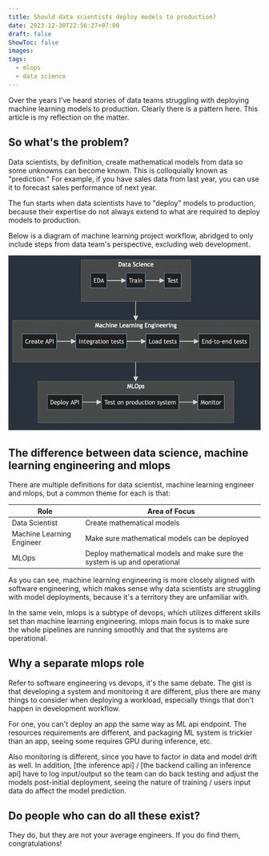 ```yaml
---
title: Should data scientists deploy models to production?
date: 2023-12-30T22:56:27+07:00
draft: false
ShowToc: false
images:
tags:
  - mlops
  - data science
---
```



Over the years I've heard stories of data teams struggling with deploying machine learning models to production. Clearly
there is a pattern here. This article is my reflection on the matter.

## So what's the problem?

Data scientists, by definition, create mathematical models from data so some unknowns can become known. This is
colloquially known as "prediction."  For example, if you have sales data from last year, you can use it to forecast
sales performance of next year.

The fun starts when data scientists have to "deploy" models to production, because their expertise do not always extend
to what are required to deploy models to production.

Below is a diagram of machine learning project workflow, abridged to only include steps from data team's perspective,
excluding web development.

![ml-project-flow](images/diagram.webp)

## The difference between data science, machine learning engineering and mlops

There are multiple definitions for data scientist, machine learning engineer and mlops, but a common theme for each is that:

| Role                      | Area of Focus                                                             |
|---------------------------|---------------------------------------------------------------------------|
| Data Scientist            | Create mathematical models                                                |
| Machine Learning Engineer | Make sure mathematical models can be deployed                             |
| MLOps                     | Deploy mathematical models and make sure the system is up and operational |

As you can see, machine learning engineering is more closely aligned with software engineering, which makes sense why data
scientists are struggling with model deployments, because it's a territory they are unfamiliar with.

In the same vein, mlops is a subtype of devops, which utilizes different skills set than machine learning engineering.
mlops main focus is to make sure the whole pipelines are running smoothly and that the systems are operational.

## Why a separate mlops role

Refer to software engineering vs devops, it's the same debate. The gist is that developing a system and monitoring it
are different, plus there are many things to consider when deploying a workload, especially things that don't happen in
development workflow.

For one, you can't deploy an app the same way as ML api endpoint. The resources requirements are different, and
packaging ML system is trickier than an app, seeing some requires GPU during inference, etc.

Also monitoring is different, since you have to factor in data and model drift as well. In
addition, [the inference api] / [the backend calling an inference api] have to log input/output so the team can do back
testing and adjust the models post-initial deployment, seeing the nature of training / users input data do affect the
model prediction.

## Do people who can do all these exist?

They do, but they are not your average engineers. If you do find them, congratulations!
